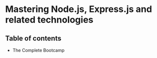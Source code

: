 # Mastering Node.js, Express.js and related technologies

## Table of contents

-  The Complete Bootcamp
